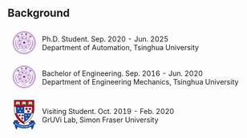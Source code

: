 <h2 style="margin: 2px 0px 10px;">Background</h2>

<div>
<table style="width:100%;border:none;border-spacing:0px;border-collapse:separate;margin-right:auto;margin-left:auto">
  
<tr>
<td style="padding:10px;width:12%;vertical-align:middle;border:none" align="center">
<img width="100" src="./assets/img/tsinghua.png"/> 
</td>
<td style="padding:3px;width:80%;vertical-align:middle;border: none" align="left">
Ph.D. Student. Sep. 2020 - Jun. 2025<br>
Department of Automation, Tsinghua University<br>
</td>
</tr>

<tr>
<td style="padding:10px;width:12%;vertical-align:middle;border:none" align="center">
<img width="100" src="./assets/img/tsinghua.png"/> 
</td>
<td style="padding:3px;width:80%;vertical-align:middle;border: none" align="left">
Bachelor of Engineering. Sep. 2016 - Jun. 2020<br>
Department of Engineering Mechanics, Tsinghua University<br>
</td>
</tr>

<tr>
<td style="padding:10px;width:12%;vertical-align:middle;border:none" align="center">
<img width="100" src="./assets/img/simon_fraser.png"/> 
</td>
<td style="padding:3px;width:80%;vertical-align:middle;border: none" align="left">
Visiting Student. Oct. 2019 - Feb. 2020<br>
GrUVi Lab, Simon Fraser University<br>
</td>
</tr>

</table>    
</div>
  


